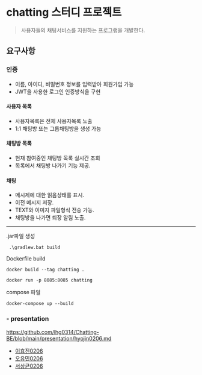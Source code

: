 # chatting 스터디 프로젝트

> 사용자들의 채팅서비스를 지원하는 프로그램을 개발한다.



## 요구사항

### 인증

* 이름, 아이디, 비밀번호 정보를 입력받아 회원가입 가능
* JWT을 사용한 로그인 인증방식을 구현


#### 사용자 목록

* 사용자목록은 전체 사용자목록 노출
* 1:1 채팅방 또는 그룹채팅방을 생성 가능


#### 채팅방 목록

* 현재 참여중인 채팅방 목록 실시간 조회
* 목록에서 채팅방 나가기 기능 제공.


#### 채팅

* 메시제에 대한 읽음상태를 표시.
* 이전 메시지 저장.
* TEXT와 이미지 파일형식 전송 가능.
* 채팅방을 나가면 퇴장 알림 노출.

---

.jar파일 생성

```
 .\gradlew.bat build
```
Dockerfile build

```
docker build --tag chatting .

docker run -p 8085:8085 chatting

```

compose 파일

```
docker-compose up --build
```




### - presentation
https://github.com/lhg0314/Chatting-BE/blob/main/presentation/hyojin0206.md
- [이효진0206](https://github.com/lhg0314/Chatting-BE/blob/main/presentation/hyojin0206.md)
- [오유민0206](http://git.openobject.net:8880/education/chatting-server/-/blob/main/presentation/yumin0206.md)
- [서상균0206](http://git.openobject.net:8880/education/chatting-server/-/blob/main/presentation/sangkyun0206.md)
